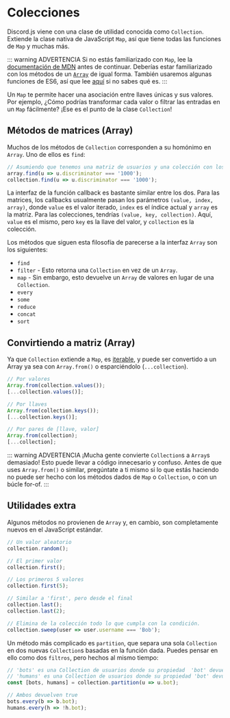 # Colecciones

Discord.js viene con una clase de utilidad conocida como `Collection`.
Extiende la clase nativa de JavaScript `Map`, así que tiene todas las funciones de `Map` y muchas más.

::: warning ADVERTENCIA
Si no estás familiarizado con `Map`, lee la [documentación de MDN](https://developer.mozilla.org/en-US/docs/Web/JavaScript/Reference/Global_Objects/Map) antes de continuar. Deberías estar familiarizado con los métodos de un [`Array`](https://developer.mozilla.org/es/docs/Web/JavaScript/Reference/Global_Objects/Array) de igual forma. También usaremos algunas funciones de ES6, así que lee [aquí](/informacion-adicional/sintaxis-ES6.md) si no sabes qué es.
:::

Un `Map` te permite hacer una asociación entre llaves únicas y sus valores.
Por ejemplo, ¿Cómo podrías transformar cada valor o filtrar las entradas en un `Map` fácilmente?
¡Ese es el punto de la clase `Collection`!

## Métodos de matrices (Array)

Muchos de los métodos de `Collection` corresponden a su homónimo en `Array`. Uno de ellos es `find`:

```js
// Asumiendo que tenemos una matriz de usuarios y una colección con los mismos usuarios.
array.find(u => u.discriminator === '1000');
collection.find(u => u.discriminator === '1000');
```

La interfaz de la función callback es bastante similar entre los dos.
Para las matrices, los callbacks usualmente pasan los parámetros `(value, index, array)`, donde `value` es el valor iterado, `index` es el índice actual y `array` es la matriz. Para las colecciones, tendrías `(value, key, collection)`. Aquí, `value` es el mismo, pero `key` es la llave del valor, y `collection` es la colección.

Los métodos que siguen esta filosofía de parecerse a la interfaz `Array` son los siguientes:

- `find`
- `filter` - Esto retorna una `Collection` en vez de un `Array`.
- `map` - Sin embargo, esto devuelve un `Array` de valores en lugar de una `Collection`.
- `every`
- `some`
- `reduce`
- `concat`
- `sort`

## Convirtiendo a matriz (Array)

Ya que `Collection` extiende a `Map`, es [iterable](https://developer.mozilla.org/es/docs/Web/JavaScript/Reference/Iteration_protocols), y puede ser convertido a un Array ya sea con `Array.from()` o esparciéndolo (`...collection`).

```js
// Por valores
Array.from(collection.values());
[...collection.values()];

// Por llaves
Array.from(collection.keys());
[...collection.keys()];

// Por pares de [llave, valor]
Array.from(collection);
[...collection];
```

::: warning ADVERTENCIA
¡Mucha gente convierte `Collection`s a `Array`s demasiado! Esto puede llevar a código innecesario y confuso. Antes de que uses `Array.from()` o similar, pregúntate a ti mismo si lo que estás haciendo no puede ser hecho con los métodos dados de `Map` o `Collection`, o con un búcle for-of.
:::

## Utilidades extra

Algunos métodos no provienen de `Array` y, en cambio, son completamente nuevos en el JavaScript estándar.

```js
// Un valor aleatorio
collection.random();

// El primer valor
collection.first();

// Los primeros 5 valores
collection.first(5);

// Similar a 'first', pero desde el final
collection.last();
collection.last(2);

// Elimina de la colección todo lo que cumpla con la condición.
collection.sweep(user => user.username === 'Bob');
```

Un método más complicado es `partition`, que separa una sola `Collection` en dos nuevas `Collection`s basadas en la función dada.
Puedes pensar en ello como dos `filtros`, pero hechos al mismo tiempo:


```js
// 'bots' es una Collection de usuarios donde su propiedad  'bot' devuelve true.
// 'humans' es una Collection de usuarios donde su propiedad 'bot' devuelve false.
const [bots, humans] = collection.partition(u => u.bot);

// Ambos devuelven true
bots.every(b => b.bot);
humans.every(h => !h.bot);
```
